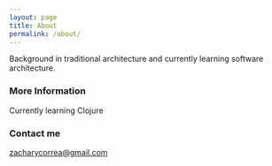 ```yaml
---
layout: page
title: About
permalink: /about/
---
```


Background in traditional architecture and currently learning software architecture.

### More Information

Currently learning Clojure

### Contact me

[zacharycorrea@gmail.com](mailto:zacharycorrea@gmail.com)